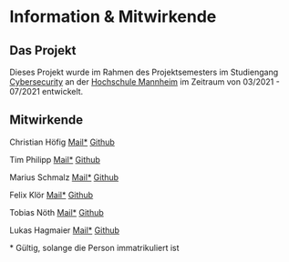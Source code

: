 # Information & Mitwirkende

## Das Projekt 

Dieses Projekt wurde im Rahmen des Projektsemesters im Studiengang [Cybersecurity](https://www.hs-mannheim.de/studieninteressierte/unsere-studiengaenge/bachelorstudiengaenge/cyber-security.html) an der [Hochschule Mannheim](https://www.hs-mannheim.de/) im Zeitraum von 03/2021 - 07/2021 entwickelt.

## Mitwirkende 

Christian Höfig [Mail*](mailto:1920769@stud.hs-mannheim.de) [Github](https://github.com/cookieChrissi) 

Tim Philipp [Mail*](mailto:1921637@stud.hs-mannheim.de) [Github](https://github.com/TimPhi) 
 
Marius Schmalz [Mail*](mailto:1924338@stud.hs-mannheim.de) [Github](https://github.com/ByteSizedMarius) 
 
Felix Klör [Mail*](mailto:1924300@stud.hs-mannheim.de) [Github](https://github.com/prefixFelix) 
 
Tobias Nöth [Mail*](mailto:1925165@stud.hs-mannheim.de) [Github](https://github.com/Tobias01101110) 
 
Lukas Hagmaier [Mail*](mailto:1926235@stud.hs-mannheim.de) [Github](https://github.com/Lucky-180) 

\* Gültig, solange die Person immatrikuliert ist